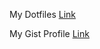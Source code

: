 My Dotfiles [Link](https://github.com/MahdiTa97/dotfiles)

My Gist Profile [Link](https://gist.github.com/MahdiTa97)

